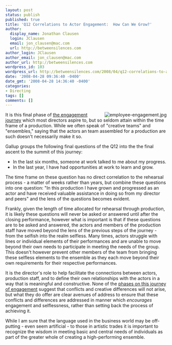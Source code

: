 ```yaml
---
layout: post
status: publish
published: true
title: 'Q12 Correlations to Actor Engagement:  How Can We Grow?'
author:
  display_name: Jonathan Clausen
  login: JClausen
  email: jon_clausen@mac.com
  url: http://betweensilences.com
author_login: JClausen
author_email: jon_clausen@mac.com
author_url: http://betweensilences.com
wordpress_id: 103
wordpress_url: http://betweensilences.com/2008/04/q12-correlations-to-actor-engagement-how-can-we-grow/
date: '2008-04-28 09:36:40 -0400'
date_gmt: '2008-04-28 14:36:40 -0400'
categories:
- Directing
tags: []
comments: []
---
```

<p><img src="http://betweensilences.com/wp-content/uploads/2008/04/employee-engagement.jpg" alt="employee-engagement.jpg" title="employee-engagement.jpg" align="right" />It is this final phase of <a href="http://www.gallup.com/consulting/52/Employee-Engagement.aspx?gclid=CKiGg-mE_pICFSB7IgodZ0q-Bw">the engagement journey</a> which most directors aspire to, but so seldom attain within the time frame of a production.  While we often speak of "creative teams" and "ensembles," saying that the actors an team assembled for a production are such doesn't necessarily make it so.</p>
<p>Gallup groups the following final questions of the Q12 into the the final ascent to the summit of this journey:</p>
<ul>
<li>In the last six months, someone at work talked to me about my progress.</li>
<li>In the last year, I have had opportunities at work to learn and grow.</li>
</ul>
<p>The time frame on these question has no direct correlation to the rehearsal process - a matter of weeks rather than years, but combine these questions into one question:  "In this production I have grown and progressed as an actor and have received valuable assistance in doing so from my director and peers" and  the lens of the questions becomes evident.</p>
<p>Frankly, given the length of time allocated for rehearsal through production, it is likely these questions will never be asked or answered until after the closing performance, however what is important is that if these questions are to be asked and answered, the actors and members of the production staff have moved beyond the lens of the previous steps of the journey - from the selfish into the realm selfless.  Many times, actors struggle with lines or individual elements of their performances and are unable to move beyond their own needs to participate in meeting the needs of the group.   This doesn't however prevent other members of the team from bringing these selfless elements to the ensemble as they each move beyond their own requirements for their respective performances.</p>
<p>It is the director's role to help facilitate the connections between actors, production staff, and to define their own relationships with the actors in a way that is meaningful and constructive.   None of the <a href="http://gmj.gallup.com/content/811/Feedback-Real.aspx">phases on this journey of engagement</a> suggest that conflicts and creative differences will not arise, but what they do offer are clear avenues of address to ensure that these conflicts and differences are addressed in manner which <em>encourages</em> engagement and selflessness, rather than setting back the process of achieving it.</p>
<p>While I am sure that the language used in the business world may be off-putting - even seem artificial - to those in artistic trades it is important to recognize the wisdom in meeting basic and central needs of individuals as part of the greater whole of creating a high-performing ensemble.</p>

